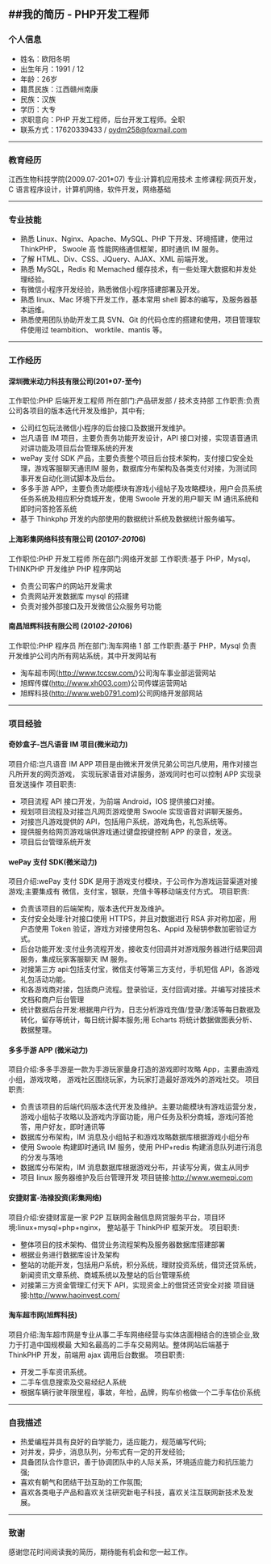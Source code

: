 ##我的简历 - PHP开发工程师
---------------------
### 个人信息
* 姓名：欧阳冬明
* 出生年月：1991 / 12 
* 年龄：26岁
* 籍贯民族：江西赣州南康
* 民族：汉族
* 学历：大专
* 求职意向：PHP 开发工程师，后台开发工程师。全职
* 联系方式：17620339433 / oydm258@foxmail.com

---------------------
### 教育经历
江西生物科技学院(2009.07-201*07)
专业:计算机应用技术
主修课程:网页开发，C 语言程序设计，计算机网络，软件开发，网络基础

---------------------
### 专业技能
* 熟悉 Linux、Nginx、Apache、MySQL、PHP 下开发、环境搭建，使用过 ThinkPHP， Swoole 高 性能网络通信框架，即时通讯 IM 服务。
* 了解 HTML、Div、CSS、JQuery、AJAX、XML 前端开发。
* 熟悉 MySQL，Redis 和 Memached 缓存技术，有一些处理大数据和并发处理经验。
* 有微信小程序开发经验，熟悉微信小程序搭建部署及开发。
* 熟悉 linux、Mac 环境下开发工作，基本常用 shell 脚本的编写，及服务器基本运维。
* 熟悉使用团队协助开发工具 SVN、Git 的代码仓库的搭建和使用，项目管理软件使用过 teambition、
worktile、mantis 等。
---------------------
### 工作经历
#### 深圳微米动力科技有限公司(201*07-至今)
工作职位:PHP 后端开发工程师
所在部门:产品研发部 / 技术支持部
工作职责:负责公司各项目的版本迭代开发及维护，其中有;
* 公司红包玩法微信小程序的后台接口及数据开发维护。
* 岂凡语音 IM 项目，主要负责务功能开发设计，API 接口对接，实现语音通讯对讲功能及项目后台管理系统的开发
* wePay 支付 SDK 产品，主要负责整个项目后台技术架构，支付接口安全处理，游戏客服聊天通讯IM 服务，数据库分布架构及各类支付对接，为测试同事开发自动化测试脚本及后台。 
* 多多手游 APP，主要负责功能模块有游戏小组帖子及攻略模块，用户会员系统任务系统及相应积分商城开发，使用 Swoole 开发的用户聊天 IM 通讯系统和即时问答抢答系统 
* 基于 Thinkphp 开发的内部使用的数据统计系统及数据统计服务编写。

#### 上海彩集网络科技有限公司 (201*07-201*06)
工作职位:PHP 开发工程师 
所在部门:网络开发部 
工作职责:基于 PHP，Mysql，THINKPHP 开发维护 PHP 程序网站
* 负责公司客户的网站开发需求
* 负责网站开发数据库 mysql 的搭建
* 负责对接外部接口及开发微信公众服务号功能

#### 南昌旭辉科技有限公司 (201*02-201*06)
工作职位:PHP 程序员 所在部门:淘车网络 1 部
工作职责:基于 PHP，Mysql 负责开发维护公司内所有网站系统，其中开发网站有
* 淘车超市网(http://www.tccsw.com/)公司淘车事业部运营网站
* 旭辉传媒(http://www.xh003.com)公司传媒运营网站
* 旭辉科技(http://www.web0791.com)公司网络开发部网站

---------------------
### 项目经验
#### 奇妙盒子-岂凡语音 IM 项目(微米动力)
项目介绍:岂凡语音 IM APP 项目是由微米开发供兄弟公司岂凡使用，用作对接岂凡所开发的网页游戏， 实现玩家语音对讲服务，游戏同时也可以控制 APP 实现录音发送操作
项目职责:
* 项目流程 API 接口开发，为前端 Android，IOS 提供接口对接。
* 规划项目流程及对接岂凡网页游戏使用 Swoole 实现语音对讲聊天服务。 
* 对接岂凡游戏提供的 API，包括用户系统，游戏角色，礼包系统等。
* 提供服务给网页游戏端供游戏通过键盘按键控制 APP 的录音，发送。 
* 项目后台管理系统开发

#### wePay 支付 SDK(微米动力)
项目介绍:wePay 支付 SDK 是用于游戏支付模块，于公司作为游戏运营渠道对接游戏;主要集成有 微信，支付宝，银联，充值卡等移动端支付方式。
项目职责:
* 负责该项目的后端架构，版本迭代开发及维护。
* 支付安全处理:针对接口使用 HTTPS，并且对数据进行 RSA 非对称加密，用户态使用 Token 验证，游戏方对接使用包名、Appid 及秘钥参数加密验证方式。
* 后台功能开发:支付业务流程开发，接收支付回调并对游戏服务器进行结果回调服务，集成玩家客服聊天 IM 服务。
* 对接第三方 api:包括支付宝，微信支付等第三方支付，手机短信 API，各游戏礼包活动功能。
* 和各游戏商对接，包括商户流程。登录验证，支付回调对接。并编写对接技术文档和商户后台管理
* 统计数据后台开发:根据用户行为，日志分析游戏充值/登录/激活等每日数据及转化，留存等统计，每日统计脚本服务;用 Echarts 将统计数据做图表分析、数据整理。

#### 多多手游 APP (微米动力)
项目介绍:多多手游是一款为手游玩家量身打造的游戏即时攻略 App，主要由游戏小组，游戏攻略， 游戏社区围绕玩家，为玩家打造最好游戏外的游戏社交。
项目职责:
* 负责该项目的后端代码版本迭代开发及维护。主要功能模块有游戏运营分发，游戏小组帖子攻略以及游戏内浮窗功能，用户任务及积分商城，游戏问答抢答，用户好友，即时通讯等
* 数据库分布架构，IM 消息及小组帖子和游戏攻略数据库根据游戏小组分布
* 使用 Swoole 构建即时通讯 IM 服务，使用 PHP+redis 构建消息队列进行消息的分发与落地
* 数据库分布架构，IM 消息数据库根据游戏分布，并读写分离，做主从同步
* 项目 linux 服务器维护及后台管理开发
项目链接:http://www.wemepi.com

#### 安捷财富-浩禄投资(彩集网络)
项目介绍:安捷财富是一家 P2P 互联网金融信息网贷服务平台，项目环境:linux+mysql+php+nginx， 整站基于 ThinkPHP 框架开发。
项目职责:
* 整体项目的技术架构、借贷业务流程架构及服务器数据库搭建部署
* 根据业务进行数据库设计及架构
* 整站的功能开发，包括用户系统，积分系统，理财投资系统，借贷还贷系统，新闻资讯文章系统、商城系统以及整站的后台管理系统
* 对接第三方资金管理汇付天下 API，实现资金上的借贷还贷安全对接
项目链接:http://www.haoinvest.com/

#### 淘车超市网(旭辉科技)
项目介绍:淘车超市网是专业从事二手车网络经营与实体店面相结合的连锁企业,致力于打造中国规模最 大知名最高的二手车交易网站。整体网站后端基于 ThinkPHP 开发，前端用 ajax 调用后台数据。
项目职责:
* 开发二手车资讯系统。
* 二手车信息搜索及交易经纪人系统
* 根据车辆行驶年限里程，事故，年检，品牌，购车价格做一个二手车估价系统
---------------------
### 自我描述
* 热爱编程并具有良好的自学能力，适应能力，规范编写代码; 
* 对并发，异步，消息队列，分布式有一定的开发经验; 
* 具备团队合作意识，善于协调团队中的人际关系，环境适应能力和抗压能力强; 
* 喜欢有朝气和团结干劲互助的工作氛围; 
* 喜欢各类电子产品和喜欢关注研究新电子科技，喜欢关注互联网新技术及发展。
---------------------
### 致谢
感谢您花时间阅读我的简历，期待能有机会和您一起工作。

